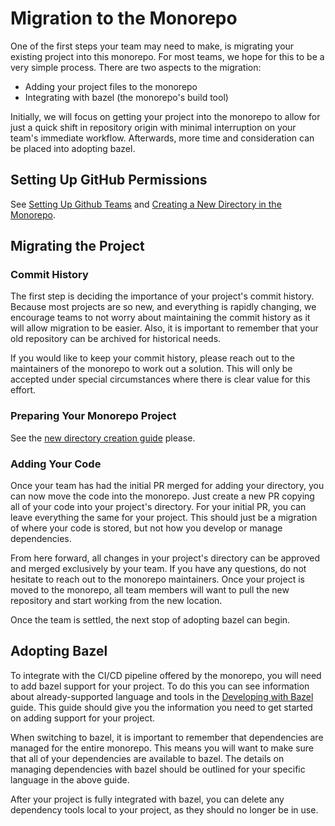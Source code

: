 # Migration to the Monorepo

One of the first steps your team may need to make, is migrating your existing project into this monorepo. For most
teams, we hope for this to be a very simple process. There are two aspects to the migration:

- Adding your project files to the monorepo
- Integrating with bazel (the monorepo's build tool)

Initially, we will focus on getting your project into the monorepo to allow for just a quick shift in repository origin
with minimal interruption on your team's immediate workflow. Afterwards, more time and consideration can be placed into
adopting bazel.

## Setting Up GitHub Permissions

See [Setting Up Github Teams](./setting-up-github-teams.md) and [Creating a New Directory in the Monorepo](./creating-a-new-service.md#creating-a-new-directory-in-the-monorepo).

## Migrating the Project

### Commit History

The first step is deciding the importance of your project's commit history. Because most projects are so new, and
everything is rapidly changing, we encourage teams to not worry about maintaining the commit history as it will allow
migration to be easier. Also, it is important to remember that your old repository can be archived for historical needs.

If you would like to keep your commit history, please reach out to the maintainers of the monorepo to work out a
solution. This will only be accepted under special circumstances where there is clear value for this effort.

### Preparing Your Monorepo Project

See the [new directory creation guide](./new-project.md#creating-a-new-directory-in-the-monorepo) please.

### Adding Your Code

Once your team has had the initial PR merged for adding your directory, you can now move the code into the monorepo.
Just create a new PR copying all of your code into your project's directory. For your initial PR, you can leave
everything the same for your project. This should just be a migration of where your code is stored, but not how you
develop or manage dependencies.

From here forward, all changes in your project's directory can be approved and merged exclusively by your team. If you
have any questions, do not hesitate to reach out to the monorepo maintainers. Once your project is moved to the
monorepo, all team members will want to pull the new repository and start working from the new location.

Once the team is settled, the next stop of adopting bazel can begin.

## Adopting Bazel

To integrate with the CI/CD pipeline offered by the monorepo, you will need to add bazel support for your project. To do
this you can see information about already-supported language and tools in
the [Developing with Bazel](./../development/bazel/README.md) guide. This guide should give you the
information you need to get started on adding support for your project.

When switching to bazel, it is important to remember that dependencies are managed for the entire monorepo. This means
you will want to make sure that all of your dependencies are available to bazel. The details on managing dependencies
with bazel should be outlined for your specific language in the above guide.

After your project is fully integrated with bazel, you can delete any dependency tools local to your project, as they
should no longer be in use.
